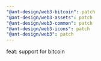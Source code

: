 ```yaml
---
"@ant-design/web3-bitcoin": patch
"@ant-design/web3-assets": patch
"@ant-design/web3-common": patch
"@ant-design/web3-icons": patch
"@ant-design/web3": patch
---
```


feat: support for bitcoin
